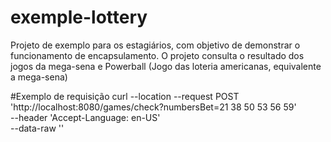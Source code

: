 # exemple-lottery
Projeto de exemplo para os estagiários, com objetivo de demonstrar o funcionamento de encapsulamento. O projeto consulta o resultado dos jogos da mega-sena e Powerball (Jogo das loteria americanas, equivalente a mega-sena)  


#Exemplo de requisição 
curl --location --request POST 'http://localhost:8080/games/check?numbersBet=21 38 50 53 56 59' \
--header 'Accept-Language: en-US' \
--data-raw ''
